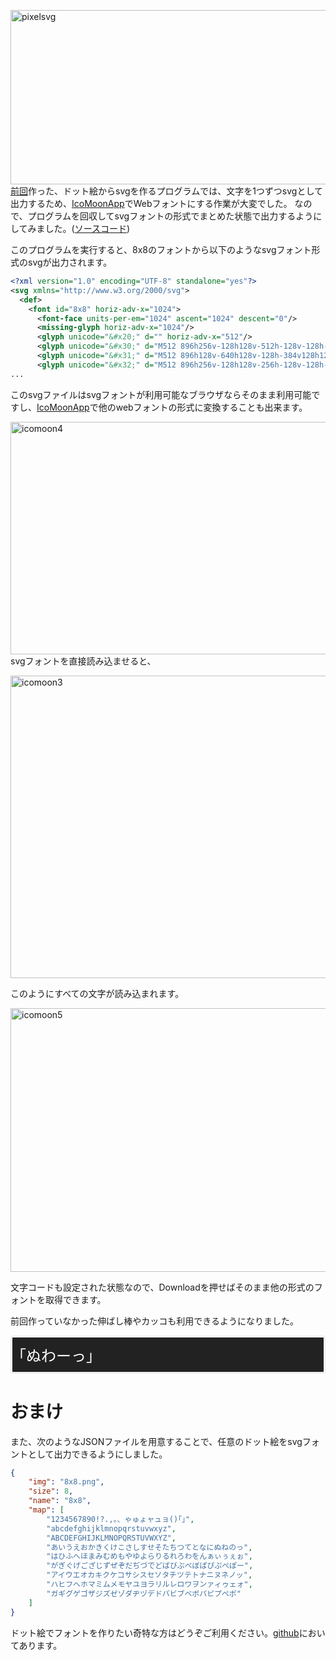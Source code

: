 <a href="http://manaten.net/wp-content/uploads/2014/02/pixelsvg.png"><img src="http://manaten.net/wp-content/uploads/2014/02/pixelsvg.png" alt="pixelsvg" width="658" height="279" class="aligncenter size-full wp-image-903" /></a>
[前回](http://blog.manaten.net/entry/pixel-webfont)作った、ドット絵からsvgを作るプログラムでは、文字を1つずつsvgとして出力するため、[IcoMoonApp](http://icomoon.io/app/#/select)でWebフォントにする作業が大変でした。
なので、プログラムを回収してsvgフォントの形式でまとめた状態で出力するようにしてみました。([ソースコード](https://github.com/manaten/pixel-font/blob/master/index.coffee))


<!-- more -->

このプログラムを実行すると、8x8のフォントから以下のようなsvgフォント形式のsvgが出力されます。
```svg
<?xml version="1.0" encoding="UTF-8" standalone="yes"?>
<svg xmlns="http://www.w3.org/2000/svg">
  <def>
    <font id="8x8" horiz-adv-x="1024">
      <font-face units-per-em="1024" ascent="1024" descent="0"/>
      <missing-glyph horiz-adv-x="1024"/>
      <glyph unicode="&#x20;" d="" horiz-adv-x="512"/>
      <glyph unicode="&#x30;" d="M512 896h256v-128h128v-512h-128v-128h-256v128h-128v512h128v128M640 768h-128v-512h256v512z"/>
      <glyph unicode="&#x31;" d="M512 896h128v-640h128v-128h-384v128h128v384h-128v128h128z"/>
      <glyph unicode="&#x32;" d="M512 896h256v-128h128v-256h-128v-128h-128v-128h256v-128h-512v128h128v128h128v128h128v256h-256v-128h-128v128h128z"/>
...
```

このsvgファイルはsvgフォントが利用可能なブラウザならそのまま利用可能ですし、[IcoMoonApp](http://icomoon.io/app/#/select)で他のwebフォントの形式に変換することも出来ます。

<a href="http://manaten.net/wp-content/uploads/2014/02/icomoon4.png"><img src="http://manaten.net/wp-content/uploads/2014/02/icomoon4.png" alt="icomoon4" width="620" height="372" class="aligncenter size-full wp-image-902" /></a>
svgフォントを直接読み込ませると、

<a href="http://manaten.net/wp-content/uploads/2014/02/icomoon3.png"><img src="http://manaten.net/wp-content/uploads/2014/02/icomoon3.png" alt="icomoon3" width="742" height="484" class="aligncenter size-full wp-image-901" /></a>

このようにすべての文字が読み込まれます。


<a href="http://manaten.net/wp-content/uploads/2014/02/icomoon5.png"><img src="http://manaten.net/wp-content/uploads/2014/02/icomoon5.png" alt="icomoon5" width="1108" height="422" class="aligncenter size-full wp-image-905" /></a>

文字コードも設定された状態なので、Downloadを押せばそのまま他の形式のフォントを取得できます。

前回作っていなかった伸ばし棒やカッコも利用できるようになりました。

<div>
<style>
@font-face {
	font-family: '8x8';
	src:url('http://manaten.net/wp-content/uploads/2014/02/8x8.woff') format('woff');
	font-weight: normal;
	font-style: normal;
}
</style>
<div style="
  font-family: '8x8';
  font-size: 24px;
  border: 3px solid #EEE;
  color: white;
  padding: 10px;
  background: #222;
  border-radius: 4px;">｢ぬわーっ｣</div>
</div>

# おまけ

また、次のようなJSONファイルを用意することで、任意のドット絵をsvgフォントとして出力できるようにしました。

```json
{
	"img": "8x8.png",
	"size": 8,
	"name": "8x8",
	"map": [
		"1234567890!?.,。、ゃゅょャュョ()｢｣",
		"abcdefghijklmnopqrstuvwxyz",
		"ABCDEFGHIJKLMNOPQRSTUVWXYZ",
		"あいうえおかきくけこさしすせそたちつてとなにぬねのっ",
		"はひふへほまみむめもやゆよらりるれろわをんぁぃぅぇぉ",
		"がぎぐげござじずぜぞだぢづでどばびぶべぼぱぴぷぺぽー",
		"アイウエオカキクケコサシスセソタチツテトナニヌネノッ",
		"ハヒフヘホマミムメモヤユヨラリルレロワヲンァィゥェォ",
		"ガギグゲゴザジズゼゾダヂヅデドバビブベボパピプペポ"
	]
}
```
ドット絵でフォントを作りたい奇特な方はどうぞご利用ください。[github](https://github.com/manaten/pixel-font)においてあります。

